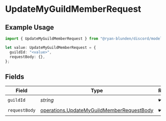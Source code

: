 # UpdateMyGuildMemberRequest

## Example Usage

```typescript
import { UpdateMyGuildMemberRequest } from "@ryan-blunden/discord/models/operations";

let value: UpdateMyGuildMemberRequest = {
  guildId: "<value>",
  requestBody: {},
};
```

## Fields

| Field                                                                                                  | Type                                                                                                   | Required                                                                                               | Description                                                                                            |
| ------------------------------------------------------------------------------------------------------ | ------------------------------------------------------------------------------------------------------ | ------------------------------------------------------------------------------------------------------ | ------------------------------------------------------------------------------------------------------ |
| `guildId`                                                                                              | *string*                                                                                               | :heavy_check_mark:                                                                                     | N/A                                                                                                    |
| `requestBody`                                                                                          | [operations.UpdateMyGuildMemberRequestBody](../../models/operations/updatemyguildmemberrequestbody.md) | :heavy_check_mark:                                                                                     | N/A                                                                                                    |